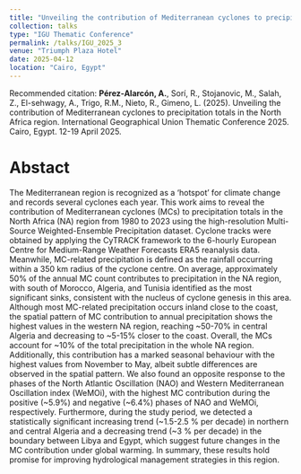 ```yaml
---
title: "Unveiling the contribution of Mediterranean cyclones to precipitation totals in the North Africa region"
collection: talks
type: "IGU Thematic Conference"
permalink: /talks/IGU_2025_3
venue: "Triumph Plaza Hotel"
date: 2025-04-12
location: "Cairo, Egypt"
---
```


Recommended citation: <b>Pérez-Alarcón, A.</b>, Sorí, R., Stojanovic, M., Salah, Z., El-sehwagy, A.,  Trigo, R.M., Nieto, R., Gimeno, L. (2025). Unveiling the contribution of Mediterranean cyclones to precipitation totals in the North Africa region. International Geographical Union Thematic Conference 2025. Cairo, Egypt. 12-19 April 2025.


# Abstact

The Mediterranean region is recognized as a ‘hotspot’ for climate change and records several cyclones each year. This work aims to reveal the contribution of Mediterranean cyclones (MCs) to precipitation totals in the North Africa (NA) region from 1980 to 2023 using the high-resolution Multi-Source Weighted-Ensemble Precipitation dataset. Cyclone tracks were obtained by applying the CyTRACK framework to the 6-hourly European Centre for Medium-Range Weather Forecasts ERA5 reanalysis data. Meanwhile, MC-related precipitation is defined as the rainfall occurring within a 350 km radius of the cyclone centre. On average, approximately 50% of the annual MC count contributes to precipitation in the NA region, with south of Morocco, Algeria, and Tunisia identified as the most significant sinks, consistent with the nucleus of cyclone genesis in this area.  Although most MC-related precipitation occurs inland close to the coast, the spatial pattern of MC contribution to annual precipitation shows the highest values in the western NA region, reaching ~50-70% in central Algeria and decreasing to ~5-15% closer to the coast.  Overall, the MCs account for ~10% of the total precipitation in the whole NA region. Additionally, this contribution has a marked seasonal behaviour with the highest values from November to May, albeit subtle differences are observed in the spatial pattern. We also found an opposite response to the phases of the North Atlantic Oscillation (NAO) and Western Mediterranean Oscillation index (WeMOi), with the highest MC contribution during the positive (~5.9%) and negative (~6.4%) phases of NAO and WeMOi, respectively. Furthermore, during the study period, we detected a statistically significant increasing trend (~1.5-2.5 % per decade) in northern and central Algeria  and a decreasing trend (~3 % per decade) in the boundary between Libya and Egypt, which suggest future changes in the MC contribution under global warming. In summary, these results hold promise for improving hydrological management strategies in this region.